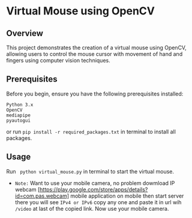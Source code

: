 # Virtual Mouse using OpenCV
## Overview

This project demonstrates the creation of a virtual mouse using OpenCV, allowing users to control the mouse cursor with movement of hand and fingers using computer vision techniques.

## Prerequisites

Before you begin, ensure you have the following prerequisites installed:

    Python 3.x
    OpenCV
    mediapipe
    pyautogui
or run `pip install -r required_packages.txt` in terminal to install all packages.

## Usage

Run ` python virtual_mouse.py` in terminal to start the virtual mouse.

* `Note:` Want to use your mobile camera, no problem dowmload IP webcam [https://play.google.com/store/apps/details?id=com.pas.webcam] mobile application on mobile then start server there you will see `IPv4 or IPv6` copy any one and paste it in url wih `/video` at last of the copied link. Now use your mobile camera.

